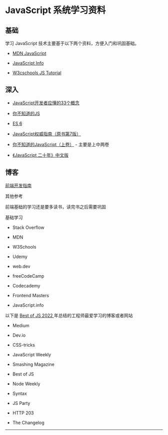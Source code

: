 # JavaScript 系统学习资料



## 基础

学习 JavaScript 技术主要基于以下两个资料，方便入门和巩固基础。

* [MDN JavaScript](https://developer.mozilla.org/zh-CN/docs/Web/JavaScript)

* [JavaScript Info](https://zh.javascript.info/)

* [W3cschools JS Tutorial](https://www.w3schools.com/js/default.asp)

## 深入

* [JavaScript开发者应懂的33个概念](https://github.com/stephentian/33-js-concepts?tab=readme-ov-file)

* [你不知道的JS](https://github.com/getify/You-Dont-Know-JS)

* [ES 6](https://wangdoc.com/es6/intro)

* [JavaScript权威指南（原书第7版）](https://book.douban.com/subject/35396470/)

* [你不知道的JavaScript（上卷）](https://book.douban.com/subject/26351021/) - 主要是上中两卷

* [《JavaScript 二十年》中文版](https://github.com/doodlewind/jshistory-cn)

## 博客

[前端开发指南](https://github.com/icepy/Front-End-Develop-Guide)

其他参考

前端基础的学习还是要多读书，读完书之后需要巩固

基础学习

* Stack Overflow

* MDN

* W3Schools

* Udemy

* web.dev

* freeCodeCamp

* Codecademy

* Frontend Masters

* JavaScript.info

以下是 [Best of JS 2022 ](https://2022.stateofjs.com/en-US/resources/#blogs_news_magazines)年总结的工程师最爱学习的博客或者网站

* Medium

* Dev.io

* CSS-tricks

* JavaScript Weekly

* Smashing Magazine

* Best of JS

* Node Weekly

* Syntax

* JS Party

* HTTP 203

* The Changelog

***


